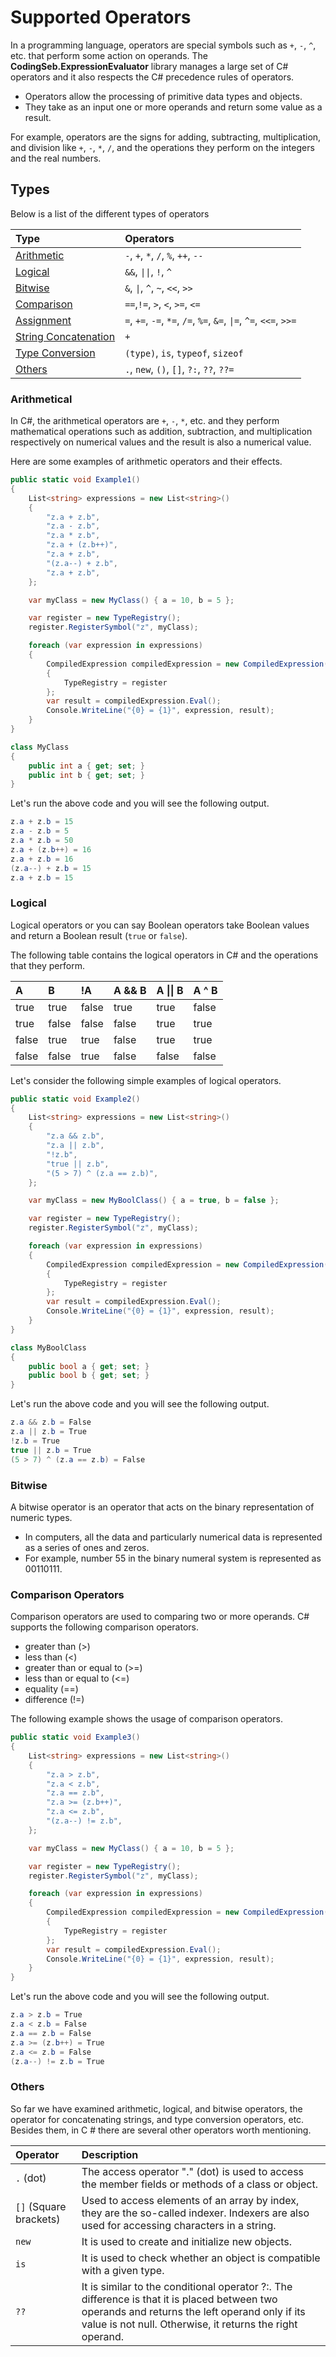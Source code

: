 ﻿---
PermaID: 100006
Name: Supported Operators
---

# Supported Operators

In a programming language, operators are special symbols such as `+`, `-`, `^`, etc. that perform some action on operands. The **CodingSeb.ExpressionEvaluator** library manages a large set of C# operators and it also respects the C# precedence rules of operators.

 - Operators allow the processing of primitive data types and objects. 
 - They take as an input one or more operands and return some value as a result. 
 
For example, operators are the signs for adding, subtracting, multiplication, and division like `+`, `-`, `*`, `/`, and the operations they perform on the integers and the real numbers.

## Types

Below is a list of the different types of operators

| Type                                           | Operators                                                          |
|:-----------------------------------------------|:-------------------------------------------------------------------|
| [Arithmetic](#arithmetic)                      | `-`, `+`, `*`, `/`, `%`, `++`, `--`                                |
| [Logical](#logical)                            | `&&`, `\|\|`, `!`, `^`                                               |
| [Bitwise](#bitwise)                            | `&`, `\|`, `^`, `~`, `<<`, `>>`                                     |
| [Comparison](#comparison)                      | `==`,`!=`, `>`, `<`, `>=`, `<=`                                    |
| [Assignment](#assignment)                      | `=`, `+=`, `-=`, `*=`, `/=`, `%=`, `&=`, `\|=`, `^=`, `<<=`, `>>=`  |
| [String Concatenation](#string-concatenation)  | `+`                                                                |
| [Type Conversion](#type-conversion)            | `(type)`, `is`, `typeof`, `sizeof`                           |
| [Others](#others)                              | `.`, `new`, `()`, `[]`, `?:`, `??`, `??=`                          |

### Arithmetical

In C#, the arithmetical operators are `+`, `-`, `*`, etc. and they perform mathematical operations such as addition, subtraction, and multiplication respectively on numerical values and the result is also a numerical value.

Here are some examples of arithmetic operators and their effects.

```csharp
public static void Example1()
{
    List<string> expressions = new List<string>()
    {
        "z.a + z.b",
        "z.a - z.b",
        "z.a * z.b",
        "z.a + (z.b++)",
        "z.a + z.b",
        "(z.a--) + z.b",
        "z.a + z.b",
    };

    var myClass = new MyClass() { a = 10, b = 5 };

    var register = new TypeRegistry();
    register.RegisterSymbol("z", myClass);

    foreach (var expression in expressions)
    {
        CompiledExpression compiledExpression = new CompiledExpression(expression)
        {
            TypeRegistry = register
        };
        var result = compiledExpression.Eval();
        Console.WriteLine("{0} = {1}", expression, result);
    }
}

class MyClass
{
    public int a { get; set; }
    public int b { get; set; }
}
```

Let's run the above code and you will see the following output.

```csharp
z.a + z.b = 15
z.a - z.b = 5
z.a * z.b = 50
z.a + (z.b++) = 16
z.a + z.b = 16
(z.a--) + z.b = 15
z.a + z.b = 15
```

### Logical

Logical operators or you can say Boolean operators take Boolean values and return a Boolean result (`true` or `false`).

The following table contains the logical operators in C# and the operations that they perform.

| A        | B         | !A            | A && B              | A \|\| B         | A ^ B               |
|:---------|:----------|:--------------|:--------------------|:-----------------|:--------------------|
| true     | true      | false         | true                | true             | false               |
| true     | false     | false         | false               | true             | true                |
| false    | true      | true          | false               | true             | true                |
| false    | false     | true          | false               | false            | false               |

Let's consider the following simple examples of logical operators.

```csharp
public static void Example2()
{
    List<string> expressions = new List<string>()
    {
        "z.a && z.b",
        "z.a || z.b",
        "!z.b",
        "true || z.b",
        "(5 > 7) ^ (z.a == z.b)",
    };

    var myClass = new MyBoolClass() { a = true, b = false };

    var register = new TypeRegistry();
    register.RegisterSymbol("z", myClass);

    foreach (var expression in expressions)
    {
        CompiledExpression compiledExpression = new CompiledExpression(expression)
        {
            TypeRegistry = register
        };
        var result = compiledExpression.Eval();
        Console.WriteLine("{0} = {1}", expression, result);
    }
}

class MyBoolClass
{
    public bool a { get; set; }
    public bool b { get; set; }
}
```

Let's run the above code and you will see the following output.

```csharp
z.a && z.b = False
z.a || z.b = True
!z.b = True
true || z.b = True
(5 > 7) ^ (z.a == z.b) = False
```
### Bitwise

A bitwise operator is an operator that acts on the binary representation of numeric types. 

 - In computers, all the data and particularly numerical data is represented as a series of ones and zeros. 
 - For example, number 55 in the binary numeral system is represented as 00110111.

### Comparison Operators

Comparison operators are used to comparing two or more operands. C# supports the following comparison operators.

- greater than (>)
- less than (<)
- greater than or equal to (>=)
- less than or equal to (<=)
- equality (==)
- difference (!=)

The following example shows the usage of comparison operators.

```csharp
public static void Example3()
{
    List<string> expressions = new List<string>()
    {
        "z.a > z.b",
        "z.a < z.b",
        "z.a == z.b",
        "z.a >= (z.b++)",
        "z.a <= z.b",
        "(z.a--) != z.b",
    };

    var myClass = new MyClass() { a = 10, b = 5 };

    var register = new TypeRegistry();
    register.RegisterSymbol("z", myClass);

    foreach (var expression in expressions)
    {
        CompiledExpression compiledExpression = new CompiledExpression(expression)
        {
            TypeRegistry = register
        };
        var result = compiledExpression.Eval();
        Console.WriteLine("{0} = {1}", expression, result);
    }
}
```

Let's run the above code and you will see the following output.

```csharp
z.a > z.b = True
z.a < z.b = False
z.a == z.b = False
z.a >= (z.b++) = True
z.a <= z.b = False
(z.a--) != z.b = True
```

### Others

So far we have examined arithmetic, logical, and bitwise operators, the operator for concatenating strings, and type conversion operators, etc. Besides them, in C # there are several other operators worth mentioning.

| Operator         | Description                                                    |
|:-----------------|:---------------------------------------------------------------|
| `.` (dot)        | The access operator "." (dot) is used to access the member fields or methods of a class or object. |
| `[]` (Square brackets) |  Used to access elements of an array by index, they are the so-called indexer. Indexers are also used for accessing characters in a string. |
| `new`            | It is used to create and initialize new objects. |
| `is`             | It is used to check whether an object is compatible with a given type. |
| `??`             | It is similar to the conditional operator ?:. The difference is that it is placed between two operands and returns the left operand only if its value is not null. Otherwise, it returns the right operand. |
